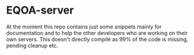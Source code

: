 # EQOA-server

At the moment this repo contains just some snippets mainly for documentation and to help the other developers who are working on their own servers. This doesn't directly compile as 99% of the code is missing, pending cleanup etc.


